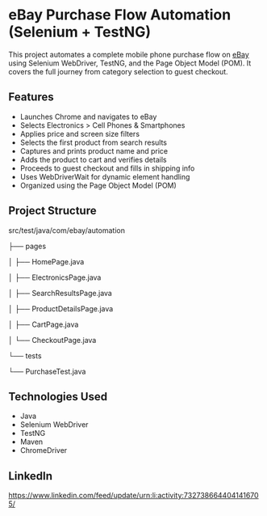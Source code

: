 # eBay Purchase Flow Automation (Selenium + TestNG)

This project automates a complete mobile phone purchase flow on [eBay](https://www.ebay.com) using Selenium WebDriver, TestNG, and the Page Object Model (POM). It covers the full journey from category selection to guest checkout.

## Features

- Launches Chrome and navigates to eBay
- Selects Electronics > Cell Phones & Smartphones
- Applies price and screen size filters
- Selects the first product from search results
- Captures and prints product name and price
- Adds the product to cart and verifies details
- Proceeds to guest checkout and fills in shipping info
- Uses WebDriverWait for dynamic element handling
- Organized using the Page Object Model (POM)

## Project Structure

src/test/java/com/ebay/automation

├── pages

│ ├── HomePage.java

│ ├── ElectronicsPage.java

│ ├── SearchResultsPage.java

│ ├── ProductDetailsPage.java

│ ├── CartPage.java

│ └── CheckoutPage.java

└── tests

└── PurchaseTest.java


## Technologies Used

- Java
- Selenium WebDriver
- TestNG
- Maven
- ChromeDriver

## LinkedIn 
https://www.linkedin.com/feed/update/urn:li:activity:7327386644041416705/
